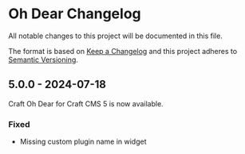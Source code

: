 # Oh Dear Changelog

All notable changes to this project will be documented in this file.

The format is based on [Keep a Changelog](http://keepachangelog.com/) and this project adheres to [Semantic Versioning](http://semver.org/).

## 5.0.0 - 2024-07-18

Craft Oh Dear for Craft CMS 5 is now available.

### Fixed

- Missing custom plugin name in widget
